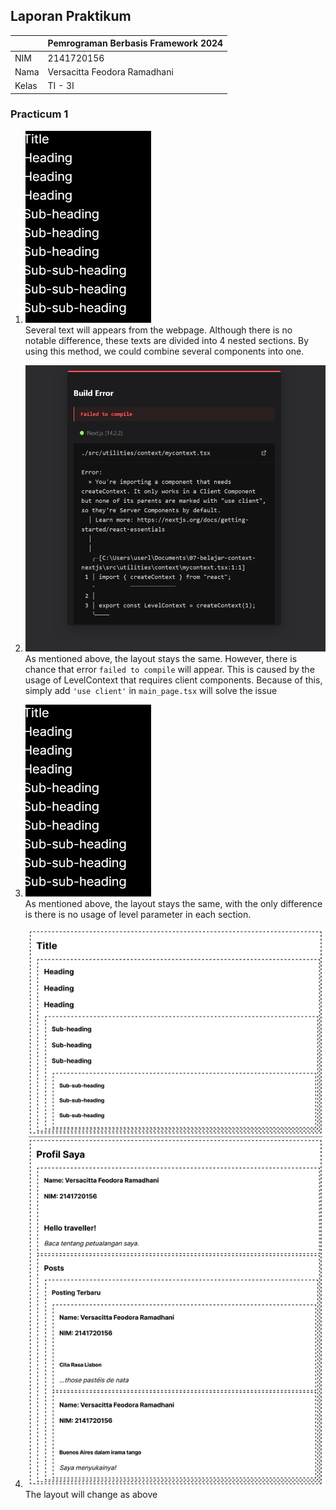 ## Laporan Praktikum

|  | Pemrograman Berbasis Framework 2024 |
|--|--|
| NIM |  2141720156|
| Nama |  Versacitta Feodora Ramadhani |
| Kelas | TI - 3I |

### Practicum 1
1. ![Screenshot](README-pic/1a.png)<br/>
Several text will appears from the webpage. Although there is no notable difference, these texts are divided into 4 nested sections. By using this method, we could combine several components into one.<br/>

2. ![Screenshot](README-pic/2a.png)<br/>
As mentioned above, the layout stays the same. However, there is chance that error `failed to compile` will appear. This is caused by the usage of LevelContext that requires client components. Because of this, simply add `'use client'` in `main_page.tsx` will solve the issue<br/>

3. ![Screenshot](README-pic/3a.png)<br/>
As mentioned above, the layout stays the same, with the only difference is there is no usage of level parameter in each section.<br/>

4. ![Screenshot](README-pic/4a.png)<br/>
The layout will change as above<br/>

